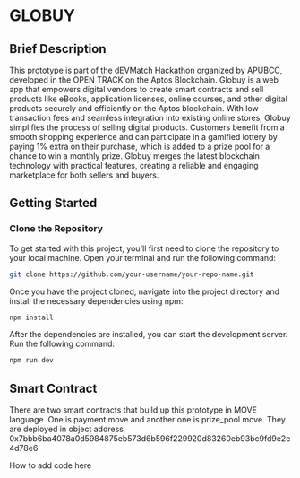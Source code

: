 # GLOBUY

## Brief Description

This prototype is part of the dEVMatch Hackathon organized by APUBCC, developed in the OPEN TRACK on the Aptos Blockchain. Globuy is a web app that empowers digital vendors to create smart contracts and sell products like eBooks, application licenses, online courses, and other digital products securely and efficiently on the Aptos blockchain. With low transaction fees and seamless integration into existing online stores, Globuy simplifies the process of selling digital products. Customers benefit from a smooth shopping experience and can participate in a gamified lottery by paying 1% extra on their purchase, which is added to a prize pool for a chance to win a monthly prize. Globuy merges the latest blockchain technology with practical features, creating a reliable and engaging marketplace for both sellers and buyers.

## Getting Started

### Clone the Repository

To get started with this project, you'll first need to clone the repository to your local machine. Open your terminal and run the following command:

```bash
git clone https://github.com/your-username/your-repo-name.git
```

Once you have the project cloned, navigate into the project directory and install the necessary dependencies using npm:

```bash
npm install
```

After the dependencies are installed, you can start the development server. Run the following command:

```bash
npm run dev
```

## Smart Contract
There are two smart contracts that build up this prototype in MOVE language. One is payment.move and another one is prize_pool.move. They are deployed in object address 0x7bbb6ba4078a0d5984875eb573d6b596f229920d83260eb93bc9fd9e2e4d78e6 

How to add code here 


